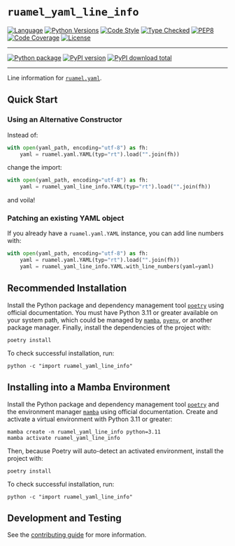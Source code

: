 # `ruamel_yaml_line_info`

[![Language][language-badge]][language-link]
[![Python Versions][py-versions-badge]][py-versions-link]
[![Code Style][code-style-badge]][code-style-link]
[![Type Checked][type-checking-badge]][type-checking-link]
[![PEP8][pep-8-badge]][pep-8-link]
[![Code Coverage][code-coverage-badge]][code-coverage-link]
[![License][license-badge]][license-link]

---

[![Python package][python-package-badge]][python-package-link]
[![PyPI version][pypi-badge]][pypi-link]
[![PyPI download total][pypi-downloads-badge]][pypi-downloads-link]

---

[language-badge]:       http://img.shields.io/badge/language-python-brightgreen.svg
[language-link]:        http://www.python.org/
[py-versions-badge]:    https://img.shields.io/badge/python-3.9_|_3.10_|_3.11_|_3.12_|_3.13-blue
[py-versions-link]:     https://github.com/nh13/ruamel_yaml_line_info
[code-style-badge]:     https://img.shields.io/badge/code%20style-black-000000.svg
[code-style-link]:      https://black.readthedocs.io/en/stable/
[type-checking-badge]:  http://www.mypy-lang.org/static/mypy_badge.svg
[type-checking-link]:   http://mypy-lang.org/
[pep-8-badge]:          https://img.shields.io/badge/code%20style-pep8-brightgreen.svg
[pep-8-link]:           https://www.python.org/dev/peps/pep-0008/
[code-coverage-badge]:  https://codecov.io/gh/nh13/ruamel_yaml_line_info/branch/main/graph/badge.svg
[code-coverage-link]:   https://codecov.io/gh/nh13/ruamel_yaml_line_info
[license-badge]:        http://img.shields.io/badge/license-MIT-blue.svg
[license-link]:         https://github.com/nh13/ruamel_yaml_line_info/blob/main/LICENSE
[python-package-badge]: https://github.com/nh13/ruamel_yaml_line_info/actions/workflows/tests.yml/badge.svg?branch=main
[python-package-link]:  https://github.com/nh13/ruamel_yaml_line_info/actions/workflows/tests.yml
[pypi-badge]:           https://badge.fury.io/py/ruamel_yaml_line_info.svg
[pypi-link]:            https://pypi.python.org/pypi/ruamel_yaml_line_info
[pypi-downloads-badge]: https://img.shields.io/pypi/dm/ruamel_yaml_line_info
[pypi-downloads-link]:  https://pypi.python.org/pypi/ruamel_yaml_line_info


Line information for [`ruamel.yaml`](https://pypi.org/project/ruamel.yaml/).

## Quick Start

### Using an Alternative Constructor

Instead of:

```python
with open(yaml_path, encoding="utf-8") as fh:
    yaml = ruamel.yaml.YAML(typ="rt").load("".join(fh))
```

change the import:

```python
with open(yaml_path, encoding="utf-8") as fh:
    yaml = ruamel_yaml_line_info.YAML(typ="rt").load("".join(fh))
```

and voila!

### Patching an existing YAML object

If you already have a `ruamel.yaml.YAML` instance, you can add line
numbers with:

```python
with open(yaml_path, encoding="utf-8") as fh:
    yaml = ruamel.yaml.YAML(typ="rt").load("".join(fh))
    yaml = ruamel_yaml_line_info.YAML.with_line_numbers(yaml=yaml)
```

## Recommended Installation

Install the Python package and dependency management tool [`poetry`](https://python-poetry.org/docs/#installation) using official documentation.
You must have Python 3.11 or greater available on your system path, which could be managed by [`mamba`](https://mamba.readthedocs.io/en/latest/installation/mamba-installation.html), [`pyenv`](https://github.com/pyenv/pyenv), or another package manager. 
Finally, install the dependencies of the project with:

```console
poetry install
```

To check successful installation, run:

```console
python -c "import ruamel_yaml_line_info"
```

## Installing into a Mamba Environment

Install the Python package and dependency management tool [`poetry`](https://python-poetry.org/docs/#installation) and the environment manager [`mamba`](https://mamba.readthedocs.io/en/latest/installation/mamba-installation.html) using official documentation.
Create and activate a virtual environment with Python 3.11 or greater:

```console
mamba create -n ruamel_yaml_line_info python=3.11
mamba activate ruamel_yaml_line_info
```

Then, because Poetry will auto-detect an activated environment, install the project with:

```console
poetry install
```

To check successful installation, run:

```console
python -c "import ruamel_yaml_line_info"
```

## Development and Testing

See the [contributing guide](./CONTRIBUTING.md) for more information.
